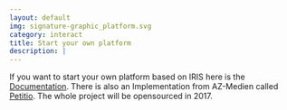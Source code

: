 ```yaml
---
layout: default
img: signature-graphic_platform.svg
category: interact
title: Start your own platform
description: |
---
```

If you want to start your own platform based on IRIS here is the [Documentation](https://github.com/iris-dni/iris-service).
There is also an Implementation from AZ-Medien called [Petitio](https://petitio-dev.herokuapp.com/).
The whole project will be opensourced in 2017.  
